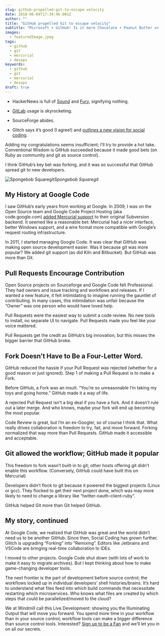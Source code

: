 ```yaml
---
slug: github-propelled-git-to-escape-velocity
date: 2018-06-04T17:34:46.001Z
author: ""
title: "GitHub propelled Git to escape velocity"
subtitle: "Microsoft + GitHub! Is it more Chocolate + Peanut Butter or Dogs + Cats? Hot Take Tuesday falls on Monday this week:"
images:
  - featuredImage.jpeg
tags:
  - github
  - git
  - mercurial
  - devops
keywords:
  - github
  - git
  - mercurial
  - devops
draft: true
---
```


* HackerNews is full of [Sound](https://news.ycombinator.com/item?id=17229848) and [Fury](https://news.ycombinator.com/item?id=17226225), signifying nothing.

* [GitLab](https://news.ycombinator.com/item?id=17223116) usage is skyrocketing.

* SourceForge abides.

* Glitch says it’s good (I agree!) and [outlines a new vision for social coding](https://medium.com/glitch/github-glitch-and-the-future-of-social-coding-5e6faa45c8f2).

Adding my congratulations seems insufficient; I’ll try to provide a hot take. Conventional Wisdom is GitHub succeeded because it made good bets (on Ruby as community and git as source control).

I think GitHub’s key bet was forking, and it was so successful that GitHub spread git to new developers.

![Spongebob Squaregit](/assets/images/github-propelled-git-to-escape-velocity/1*DeZ4wzaH1PT58OKzTKRVZg.jpeg)*Spongebob Squaregit*

## My History at Google Code

I saw GitHub’s early years from working at Google. In 2009, I was on the Open Source team and Google Code Project Hosting (aka code.google.com) [added Mercurial support](https://www.youtube.com/watch?v=ri796Hx8las) to their original Subversion backend. It seemed like a reasonable bet: Mercurial had a nicer interface, better Windows support, and a wire format more compatible with Google’s request routing infrastructure.

In 2011, I started managing Google Code. It was clear that GitHub was making open source development easier. Was it because git was more popular? We added git support (as did Kiln and Bitbucket). But GitHub was more than Git.

## Pull Requests Encourage Contribution

Open Source projects on Sourceforge and Google Code felt Professional. They had owners and issue tracking and workflows and releases. If I wanted a new feature, it felt intimidating to imagine running the gauntlet of contributing. In many cases, this intimidation was unfair because the “Owner” was one person who would have loved help.

Pull Requests were the easiest way to submit a code review. No new tools to install, no separate UI to navigate. Pull Requests made you feel like your voice mattered.

Pull Requests get the credit as GitHub’s big innovation, but this misses the bigger barrier that GitHub broke.

## Fork Doesn’t Have to Be a Four-Letter Word.

GitHub reduced the hassle if your Pull Request was rejected (whether for a good reason or just ignored). Step 1 of making a Pull Request is to make a Fork.

Before GitHub, a Fork was an insult. “You’re so unreasonable I’m taking my toys and going home.” GitHub made it a way of life.

A rejected Pull Request isn’t a big deal if you have a fork. And it doesn’t rule out a later merge. And who knows, maybe your fork will end up becoming the most popular.

Code Review is great, but I’m an ex-Googler, so of course I think that. What really drives collaboration is freedom to try, fail, and move forward. Forking normalized that way more than Pull Requests. GitHub made it accessible and acceptable.

## Git allowed the workflow; GitHub made it popular

This freedom to fork wasn’t built-in to git; other hosts offering git didn’t enable this workflow. (Conversely, GitHub could have built this on Mercurial)

Developers didn’t flock to git because it powered the biggest projects (Linux or gcc). They flocked to get their next project done, which was may more likely to need to change a library like “twitter-oauth-client-ruby”.

GitHub helped Git more than Git helped GitHub.

## My story, continued

At Google Code, we realized that GitHub was great and the world didn’t need us to be another GitHub. Since then, Social Coding has grown further. Glitch is upgrading “Forking” into “Remixing”. Editors like Jetbrains and VSCode are bringing real-time collaboration to IDEs.

I moved to other projects. Google Code shut down (with lots of work to make it easy to migrate archives). But I kept thinking about how to make game-changing developer tools.

The next frontier is the part of development before source control; the workflows locked up in individual developers’ shell histories/brains. It’s hard to understand what files feed into which build commands that necessitate restarting which microservices. Who knows what files are created by which steps that could be parallelized/moved to the cloud?

We at Windmill call this Live Development: showing you the Illuminating Output that will move you forward. You spend more time in your workflow than in your source control; workflow tools can make a bigger difference than source control tools. Interested? [Sign up to be a Fan](https://medium.com/windmill-engineering/windmill-fan-program-a4c0066c356d) and we’ll let you in on all our secrets.